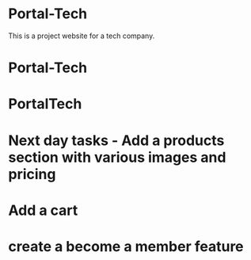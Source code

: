 # Portal-Tech
This is a project website for a tech company.
# Portal-Tech
# PortalTech
# Next day tasks - Add a products section with various images and pricing
# Add a cart
# create a become a member feature

